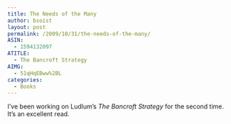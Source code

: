 ```yaml
---
title: The Needs of the Many
author: bsoist
layout: post
permalink: /2009/10/31/the-needs-of-the-many/
ASIN:
  - 1594132097
ATITLE:
  - The Bancroft Strategy
AIMG:
  - 51qHqEBww%2BL
categories:
  - Books
---
```

I&#8217;ve been working on Ludlum&#8217;s *The Bancroft Strategy* for the second time. It&#8217;s an excellent read.